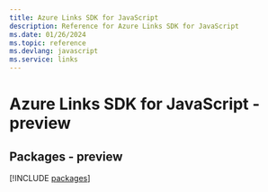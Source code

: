 ```yaml
---
title: Azure Links SDK for JavaScript
description: Reference for Azure Links SDK for JavaScript
ms.date: 01/26/2024
ms.topic: reference
ms.devlang: javascript
ms.service: links
---
```

# Azure Links SDK for JavaScript - preview
## Packages - preview
[!INCLUDE [packages](links-index.md)]